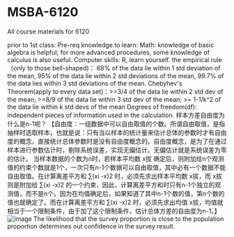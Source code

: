 # MSBA-6120
All course materials for 6120

prior to 1st class:
Pre-req knowledge to learn:
Math: knowledge of basic algebra is helpful; for more advanced procedures, some knowledge of calculus is also useful.
Computer skills: R, learn yourself.
the empirical rule（only to those bell-shaped)： 68% of the data lie within 1 std deviation of the mean, 95% of the data lie within 2 std deviations of the mean, 99.7% of the data lies within 3 std deviations of the mean.
Chebyhev's Theorem(apply to every data set)：>=3/4 of the data lie within 2 std dev of the mean; >=8/9 of the data lie within 3 std dev of the mean; >= 1-1/k^2 of the data lie within k std devs of the mean
Degrees of freedom(df): independent pieces of information used in the calculation.
样本方差自由度为什么是n-1呢？
【自由度：一组数据中可以自由取值的个数。所谓自由取值，是指抽样时选取样本，也就是说：只有当以样本的统计量来估计总体的参数时才有自由度的概念，直接统计总体参数时是没有自由度概念的。自由度概念，是为了在通过样本进行参数估计时，剔除系统误差，实现无偏估计。无偏估计就是系统误差为零的估计。
当样本数据的个数为n时，若样本平均数 x拔 确定后，则附加给n个观测值的约束个数就是1个，一次只有n-1个数据可以自由取值，其中必有一个数据不能自由取值。在计算离差平方和 ∑(xi -x)2 时，必须先求出样本平均数 x拔，而 x拔 则是附加给 ∑(xi -x)2 的一个约束，因此，计算离差平方和时只有n-1个独立的观测值，而不是n个。因为在均值确定后，如果知道了其中n-1个数的值，第n个数的值也就确定了。而在计算离差平方和 ∑(xi -x)2 时，必须先求出均值 x拔，均值就相当于一个限制条件，由于加了这个限制条件，估计总体方差的自由度为n-1。】
![image](https://user-images.githubusercontent.com/82482927/132413066-4b66a9fa-d0ee-4c09-83cb-8113ae2a0eea.png)
The likelihood that the survey proportion is close to the population proportion determines out confidence in the survey result.
